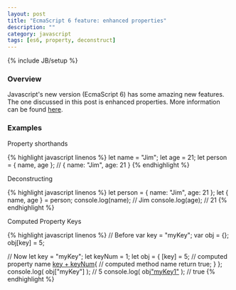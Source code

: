 ```yaml
---
layout: post
title: "EcmaScript 6 feature: enhanced properties"
description: ""
category: javascript
tags: [es6, property, deconstruct]
---
```

{% include JB/setup %}

<!-- Overview -->
<h3>Overview</h3>

Javascript's new version (EcmaScript 6) has some amazing new features. The one discussed in this post is enhanced properties.
More information can be found [here](http://www.2ality.com/2014/12/es6-oop.html).

<!-- Examples -->
<h3>Examples</h3>

<!-- Shorthands -->
Property shorthands

{% highlight javascript linenos %}
let name = "Jim";
let age = 21;
let person = { name, age }; // { name: "Jim", age: 21 }
{% endhighlight %}

<!-- Deconstructing -->
Deconstructing

{% highlight javascript linenos %}
let person = { name: "Jim", age: 21 };
let { name, age } = person;
console.log(name);  // Jim
console.log(age);   // 21
{% endhighlight %}

<!-- Computed keys -->
Computed Property Keys

{% highlight javascript linenos %}
// Before
var key = "myKey";
var obj = {};
obj[key] = 5;

// Now
let key = "myKey";
let keyNum = 1;
let obj = {
  [key] = 5;        // computed property name
  [key + keyNum](){ // computed method name
    return true;
  }
};
console.log( obj["myKey"] );    // 5
console.log( obj["myKey1"]() ); // true
{% endhighlight %}